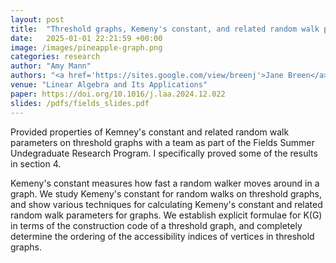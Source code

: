 ```yaml
---
layout: post
title:  "Threshold graphs, Kemeny's constant, and related random walk parameters"
date:   2025-01-01 22:21:59 +00:00
image: /images/pineapple-graph.png
categories: research
author: "Amy Mann"
authors: "<a href='https://sites.google.com/view/breenj'>Jane Breen</a>, <a href='https://sites.google.com/view/kswim'>Sooyeong Kim</a>, Alexander Low Fung, <strong>Amy Mann</strong>, <a href='https://www.linkedin.com/in/andrei-alexandru-parfeni/'>Andrei Parfeni</a>, <a href='https://www.linkedin.com/in/giovanni-tedesco-77942a1a4/?originalSubdomain=ca'>Giovanni Tedesco</a>"
venue: "Linear Algebra and Its Applications"
paper: https://doi.org/10.1016/j.laa.2024.12.022
slides: /pdfs/fields_slides.pdf
---
```

Provided properties of Kemney's constant and related random walk parameters on threshold graphs with a team as part of the Fields Summer Undegraduate Research Program. I specifically proved some of the results in section 4. 

Kemeny's constant measures how fast a random walker moves around in a graph. We study Kemeny's constant for random walks on threshold graphs, and show various techniques for calculating Kemeny's constant and related random walk parameters for graphs. We establish explicit formulae for K(G) in terms of the construction code of a threshold graph, and completely determine the ordering of the accessibility indices of vertices in threshold graphs.